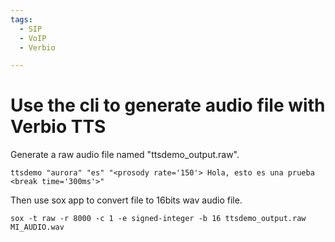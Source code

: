 ```yaml
---
tags: 
  - SIP
  - VoIP
  - Verbio

---
```

# Use the cli to generate audio file with Verbio TTS

Generate a raw audio file named "ttsdemo_output.raw".

    ttsdemo "aurora" "es" "<prosody rate='150'> Hola, esto es una prueba <break time='300ms'>"

Then use sox app to convert file to 16bits wav audio file.

    sox -t raw -r 8000 -c 1 -e signed-integer -b 16 ttsdemo_output.raw MI_AUDIO.wav
